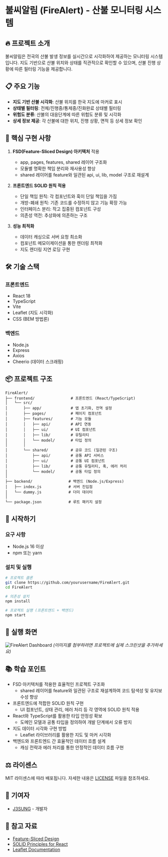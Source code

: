 # 불씨알림 (FireAlert) - 산불 모니터링 시스템

## 🔥 프로젝트 소개

불씨알림은 전국의 산불 발생 정보를 실시간으로 시각화하여 제공하는 모니터링 시스템입니다. 지도 기반으로 산불 위치와 상태를 직관적으로 확인할 수 있으며, 산불 진행 상황에 따른 필터링 기능을 제공합니다.

## 📋 주요 기능

- **지도 기반 산불 시각화**: 산불 위치를 한국 지도에 마커로 표시
- **상태별 필터링**: 전체/진행중/통제중/진화완료 상태별 필터링
- **위험도 분류**: 산불의 대응단계에 따른 위험도 분류 및 시각화
- **상세 정보 제공**: 각 산불에 대한 위치, 진행 상황, 면적 등 상세 정보 확인

## 🌟 핵심 구현 사항

1. **FSD(Feature-Sliced Design) 아키텍처** 적용
   - app, pages, features, shared 레이어 구조화
   - 모듈별 명확한 책임 분리와 재사용성 향상
   - shared 레이어를 feature와 일관된 api, ui, lib, model 구조로 재설계

2. **프론트엔드 SOLID 원칙 적용**
   - 단일 책임 원칙: 각 컴포넌트와 훅이 단일 책임을 가짐
   - 개방-폐쇄 원칙: 기존 코드를 수정하지 않고 기능 확장 가능
   - 인터페이스 분리: 작고 집중된 컴포넌트 구성
   - 의존성 역전: 추상화에 의존하는 구조

3. **성능 최적화**
   - 데이터 캐싱으로 서버 요청 최소화
   - 컴포넌트 메모이제이션을 통한 렌더링 최적화
   - 지도 렌더링 지연 로딩 구현

## 🛠️ 기술 스택

### 프론트엔드
- React 18
- TypeScript
- Vite
- Leaflet (지도 시각화)
- CSS (BEM 방법론)

### 백엔드
- Node.js
- Express
- Axios
- Cheerio (데이터 스크래핑)

## 📦 프로젝트 구조

```
FireAlert/
├── frontend/                # 프론트엔드 (React/TypeScript)
│   └── src/
│       ├── app/             # 앱 초기화, 전역 설정
│       ├── pages/           # 페이지 컴포넌트
│       ├── features/        # 기능 모듈
│       │   ├── api/         # API 연동
│       │   ├── ui/          # UI 컴포넌트
│       │   ├── lib/         # 유틸리티
│       │   └── model/       # 타입 정의
│       │
│       └── shared/          # 공유 코드 (일관된 구조)
│           ├── api/         # 공통 API 서비스
│           ├── ui/          # 공통 UI 컴포넌트
│           ├── lib/         # 공통 유틸리티, 훅, 에러 처리
│           └── model/       # 공통 타입 정의
│
├── backend/                # 백엔드 (Node.js/Express)
│   ├── index.js            # 서버 진입점
│   └── dummy.js            # 더미 데이터
│
└── package.json            # 루트 패키지 설정
```

## 🚀 시작하기

### 요구 사항
- Node.js 16 이상
- npm 또는 yarn

### 설치 및 실행

```bash
# 프로젝트 클론
git clone https://github.com/yourusername/FireAlert.git
cd FireAlert

# 의존성 설치
npm install

# 프로젝트 실행 (프론트엔드 + 백엔드)
npm start
```

## 📱 실행 화면

![FireAlert Dashboard](https://example.com/firealert-screenshot.png)
*(이미지를 첨부하려면 프로젝트에 실제 스크린샷을 추가하세요)*

## 📚 학습 포인트

- FSD 아키텍처를 적용한 효율적인 프로젝트 구조화
  - shared 레이어를 feature와 일관된 구조로 재설계하여 코드 탐색성 및 유지보수성 향상
- 프론트엔드에 적합한 SOLID 원칙 구현
  - UI 컴포넌트, 상태 관리, 에러 처리 등 각 영역에 SOLID 원칙 적용
- React와 TypeScript를 활용한 타입 안정성 확보
  - 도메인 모델과 공통 타입을 정의하여 개발 단계에서 오류 방지
- 지도 데이터 시각화 구현 방법
  - Leaflet 라이브러리를 활용한 지도 및 마커 시각화
- 백엔드와 프론트엔드 간 효율적인 데이터 흐름 설계
  - 캐싱 전략과 에러 처리를 통한 안정적인 데이터 흐름 구현

## ⚖️ 라이센스

MIT 라이센스에 따라 배포됩니다. 자세한 내용은 [LICENSE](LICENSE) 파일을 참조하세요.

## 👥 기여자

- [J3SUNG](https://github.com/J3SUNG) - 개발자

## 🔗 참고 자료

- [Feature-Sliced Design](https://feature-sliced.design/)
- [SOLID Principles for React](https://konstantinlebedev.com/solid-in-react/)
- [Leaflet Documentation](https://leafletjs.com/reference.html)

